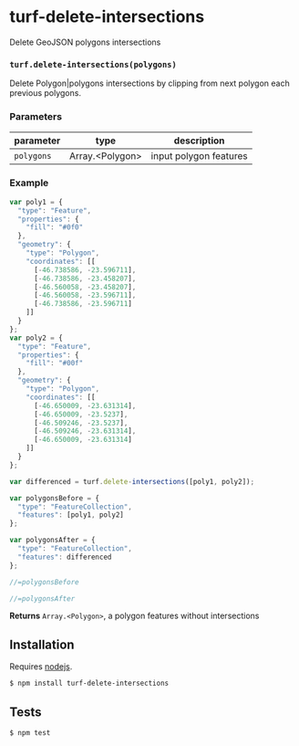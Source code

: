 # turf-delete-intersections

Delete GeoJSON polygons intersections


### `turf.delete-intersections(polygons)`

Delete Polygon|polygons intersections by clipping from next polygon
each previous polygons.

### Parameters

| parameter  | type               | description            |
| ---------- | ------------------ | ---------------------- |
| `polygons` | Array\.\<Polygon\> | input polygon features |


### Example

```js
var poly1 = {
  "type": "Feature",
  "properties": {
    "fill": "#0f0"
  },
  "geometry": {
    "type": "Polygon",
    "coordinates": [[
      [-46.738586, -23.596711],
      [-46.738586, -23.458207],
      [-46.560058, -23.458207],
      [-46.560058, -23.596711],
      [-46.738586, -23.596711]
    ]]
  }
};
var poly2 = {
  "type": "Feature",
  "properties": {
    "fill": "#00f"
  },
  "geometry": {
    "type": "Polygon",
    "coordinates": [[
      [-46.650009, -23.631314],
      [-46.650009, -23.5237],
      [-46.509246, -23.5237],
      [-46.509246, -23.631314],
      [-46.650009, -23.631314]
    ]]
  }
};

var differenced = turf.delete-intersections([poly1, poly2]);

var polygonsBefore = {
  "type": "FeatureCollection",
  "features": [poly1, poly2]
};

var polygonsAfter = {
  "type": "FeatureCollection",
  "features": differenced
};

//=polygonsBefore

//=polygonsAfter
```


**Returns** `Array.<Polygon>`, a polygon features without intersections

## Installation

Requires [nodejs](http://nodejs.org/).

```sh
$ npm install turf-delete-intersections
```

## Tests

```sh
$ npm test
```


